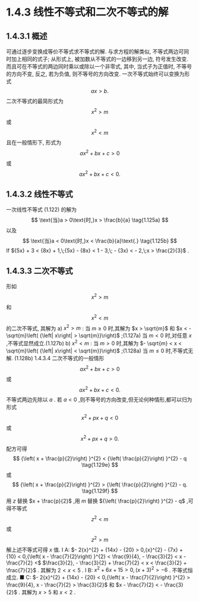 # 1.4.3 线性不等式和二次不等式的解
## 1.4.3.1 概述
可通过逐步变换成等价不等式求不等式的解. 与求方程的解类似, 不等式两边可同时加上相同的式子; 从形式上, 被加数从不等式的一边移到另一边, 符号发生改变. 而且可在不等式的两边同时乘以或除以一个非零式, 其中, 当式子为正值时, 不等号的方向不变, 反之, 若为负值, 则不等号的方向改变. 一次不等式始终可以变换为形式
$$
{ax} > b\text{.} \tag{1.122}
$$
二次不等式的最简形式为
$$
{x}^{2} > m \tag{1.123a}
$$
或
$$
{x}^{2} < m \tag{1.123b}
$$
且在一般情形下, 形式为
$$
a{x}^{2} + {bx} + c > 0 \tag{1.124a}
$$
或
$$
a{x}^{2} + {bx} + c < 0. \tag{1.124b}
$$
## 1.4.3.2 线性不等式
一次线性不等式 (1.122) 的解为
$$
\text{当}a > 0\text{时,}x > \frac{b}{a} \tag{1.125a}
$$
以及
$$
\text{当}a < 0\text{时,}x < \frac{b}{a}\text{.} \tag{1.125b}
$$
If ${5x} + 3 < {8x} + 1,\;{5x} - {8x} < 1 - 3,\; - {3x} <  - 2,\;x > \frac{2}{3}$ .
## 1.4.3.3 二次不等式
形如
$$
{x}^{2} > m \tag{1.126a}
$$
和
$$
{x}^{2} < m \tag{1.126b}
$$
的二次不等式, 其解为
a) ${x}^{2} > m$ :
当 $m \geq  0$ 时,其解为 $x > \sqrt{m}$ 和 $x <  - \sqrt{m}\left( {\left| x\right|  > \sqrt{m}}\right)$ ;(1.127a)
当 $m < 0$ 时,对任意 $x$ ,不等式显然成立.(1.127b)
b) ${x}^{2} < m$ :
当 $m > 0$ 时,其解为 $- \sqrt{m} < x < \sqrt{m}\left( {\left| x\right|  < \sqrt{m}}\right)$ ;(1.128a)
当 $m \leq  0$ 时,不等式无解. (1.128b)
1.4.3.4 二次不等式的一般情形
$$
a{x}^{2} + {bx} + c > 0 \tag{1.129a}
$$
或
$$
a{x}^{2} + {bx} + c < 0. \tag{1.129b}
$$
不等式两边先除以 $a$ . 若 $a < 0$ ,则不等号的方向改变,但无论何种情形,都可以归为形式
$$
{x}^{2} + {px} + q < 0 \tag{1.129c}
$$
或
$$
{x}^{2} + {px} + q > 0. \tag{1.129d}
$$
配方可得
$$
{\left( x + \frac{p}{2}\right) }^{2} < {\left( \frac{p}{2}\right) }^{2} - q \tag{1.129e}
$$
或
$$
{\left( x + \frac{p}{2}\right) }^{2} > {\left( \frac{p}{2}\right) }^{2} - q. \tag{1.129f}
$$
用 $z$ 替换 $x + \frac{p}{2}$ ,用 $m$ 替换 ${\left( \frac{p}{2}\right) }^{2} - q$ ,可得不等式
$$
{z}^{2} < m \tag{1.130a}
$$
或
$$
{z}^{2} > m \tag{1.130b}
$$
解上述不等式可得 $x$ 值.
I A: $- 2{x}^{2} + {14x} - {20} > 0,{x}^{2} - {7x} + {10} < 0,{\left( x - \frac{7}{2}\right) }^{2} < \frac{9}{4}, - \frac{3}{2} < x - \frac{7}{2} <$ $\frac{3}{2}, - \frac{3}{2} + \frac{7}{2} < x < \frac{3}{2} + \frac{7}{2}$ .
其解为 $2 < x < 5$ .
I B: ${x}^{2} + {6x} + {15} > 0,{\left( x + 3\right) }^{2} >  - 6$ . 不等式恒成立.
■ C: $- 2{x}^{2} + {14x} - {20} < 0,{\left( x - \frac{7}{2}\right) }^{2} > \frac{9}{4}, x - \frac{7}{2} > \frac{3}{2}$ 和 $x - \frac{7}{2} <  - \frac{3}{2}$ .
其解为 $x > 5$ 和 $x < 2$ .